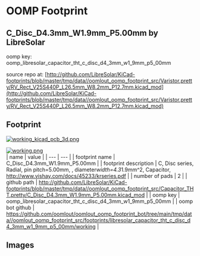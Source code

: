 # OOMP Footprint  
## C_Disc_D4.3mm_W1.9mm_P5.00mm  by LibreSolar  
  
oomp key: oomp_libresolar_capacitor_tht_c_disc_d4_3mm_w1_9mm_p5_00mm  
  
source repo at: [http://github.com/LibreSolar/KiCad-footprints/blob/master/tmp/data//oomlout_oomp_footprint_src/Varistor.pretty/RV_Rect_V25S440P_L26.5mm_W8.2mm_P12.7mm.kicad_mod](http://github.com/LibreSolar/KiCad-footprints/blob/master/tmp/data//oomlout_oomp_footprint_src/Varistor.pretty/RV_Rect_V25S440P_L26.5mm_W8.2mm_P12.7mm.kicad_mod)  
## Footprint  
  
[![working_kicad_pcb_3d.png](working_kicad_pcb_3d_600.png)](working_kicad_pcb_3d.png)  
  
[![working.png](working_600.png)](working.png)  
| name | value | 
| --- | --- | 
| footprint name | C_Disc_D4.3mm_W1.9mm_P5.00mm | 
| footprint description | C, Disc series, Radial, pin pitch=5.00mm, , diameter*width=4.3*1.9mm^2, Capacitor, http://www.vishay.com/docs/45233/krseries.pdf | 
| number of pads | 2 | 
| github path | http://github.com/LibreSolar/KiCad-footprints/blob/master/tmp/data//oomlout_oomp_footprint_src/Capacitor_THT.pretty/C_Disc_D4.3mm_W1.9mm_P5.00mm.kicad_mod | 
| oomp key | oomp_libresolar_capacitor_tht_c_disc_d4_3mm_w1_9mm_p5_00mm | 
| oomp bot github | https://github.com/oomlout/oomlout_oomp_footprint_bot/tree/main/tmp/data//oomlout_oomp_footprint_src/footprints/libresolar_capacitor_tht_c_disc_d4_3mm_w1_9mm_p5_00mm/working | 
## Images  
